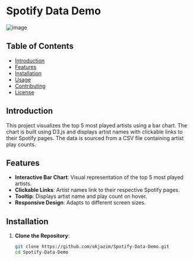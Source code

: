 # Spotify Data Demo

![image](https://github.com/user-attachments/assets/3d70286d-a7fb-453c-a874-18088f2e6015)

## Table of Contents

- [Introduction](#introduction)
- [Features](#features)
- [Installation](#installation)
- [Usage](#usage)
- [Contributing](#contributing)
- [License](#license)

## Introduction

This project visualizes the top 5 most played artists using a bar chart. The chart is built using D3.js and displays artist names with clickable links to their Spotify pages. The data is sourced from a CSV file containing artist play counts.

## Features

- **Interactive Bar Chart**: Visual representation of the top 5 most played artists.
- **Clickable Links**: Artist names link to their respective Spotify pages.
- **Tooltip**: Displays artist name and play count on hover.
- **Responsive Design**: Adapts to different screen sizes.

## Installation

1. **Clone the Repository**:
   ```bash
   git clone https://github.com/okjazim/Spotify-Data-Demo.git
   cd Spotify-Data-Demo
   
